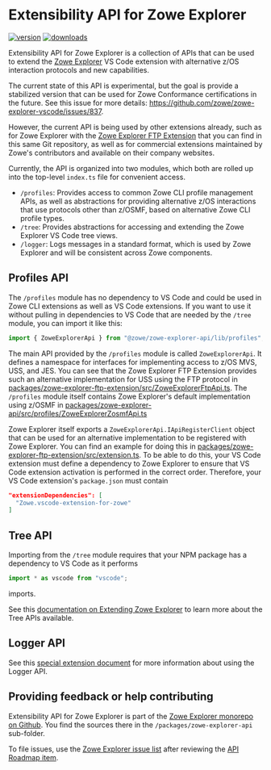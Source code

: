 # Extensibility API for Zowe Explorer

[![version](https://img.shields.io/npm/v/@zowe/zowe-explorer-api)](https://img.shields.io/npm/v/@zowe/zowe-explorer-api)
[![downloads](https://img.shields.io/npm/dt/@zowe/zowe-explorer-api)](https://img.shields.io/npm/dt/@zowe/zowe-explorer-api)

Extensibility API for Zowe Explorer is a collection of APIs that can be used to extend the [Zowe Explorer](https://github.com/zowe/zowe-explorer-vscode) VS Code extension with alternative z/OS interaction protocols and new capabilities.

The current state of this API is experimental, but the goal is provide a stabilized version that can be used for Zowe Conformance certifications in the future. See this issue for more details: <https://github.com/zowe/zowe-explorer-vscode/issues/837>.

However, the current API is being used by other extensions already, such as for Zowe Explorer with the [Zowe Explorer FTP Extension](../zowe-explorer-ftp-extension) that you can find in this same Git repository, as well as for commercial extensions maintained by Zowe's contributors and available on their company websites.

Currently, the API is organized into two modules, which both are rolled up into the top-level `index.ts` file for convenient access.

- `/profiles`: Provides access to common Zowe CLI profile management APIs, as well as abstractions for providing alternative z/OS interactions that use protocols other than z/OSMF, based on alternative Zowe CLI profile types.
- `/tree`: Provides abstractions for accessing and extending the Zowe Explorer VS Code tree views.
- `/logger`: Logs messages in a standard format, which is used by Zowe Explorer and will be consistent across Zowe components.

## Profiles API

The `/profiles` module has no dependency to VS Code and could be used in Zowe CLI extensions as well as VS Code extensions. If you want to use it without pulling in dependencies to VS Code that are needed by the `/tree` module, you can import it like this:

```ts
import { ZoweExplorerApi } from "@zowe/zowe-explorer-api/lib/profiles";
```

The main API provided by the `/profiles` module is called `ZoweExplorerApi`. It defines a namespace for interfaces for implementing access to z/OS MVS, USS, and JES. You can see that the Zowe Explorer FTP Extension provides such an alternative implementation for USS using the FTP protocol in [packages/zowe-explorer-ftp-extension/src/ZoweExplorerFtpApi.ts](../zowe-explorer-ftp-extension/src/ZoweExplorerFtpApi.ts). The `/profiles` module itself contains Zowe Explorer's default implementation using z/OSMF in [packages/zowe-explorer-api/src/profiles/ZoweExplorerZosmfApi.ts](./src/profiles/ZoweExplorerZosmfApi.ts)

Zowe Explorer itself exports a `ZoweExplorerApi.IApiRegisterClient` object that can be used for an alternative implementation to be registered with Zowe Explorer. You can find an example for doing this in [packages/zowe-explorer-ftp-extension/src/extension.ts](../zowe-explorer-ftp-extension/src/extension.ts). To be able to do this, your VS Code extension must define a dependency to Zowe Explorer to ensure that VS Code extension activation is performed in the correct order. Therefore, your VS Code extension's `package.json` must contain

```json
"extensionDependencies": [
  "Zowe.vscode-extension-for-zowe"
]
```

## Tree API

Importing from the `/tree` module requires that your NPM package has a dependency to VS Code as it performs

```ts
import * as vscode from "vscode";
```

imports.

See this [documentation on Extending Zowe Explorer](https://github.com/zowe/zowe-explorer-vscode/wiki/Extending-Zowe-Explorer) to learn more about the Tree APIs available.

## Logger API

See this [special extension document](https://github.com/zowe/zowe-explorer-vscode/wiki/Error-Handling-for-Extenders#logging-of-error-message) for more information about using the Logger API.

## Providing feedback or help contributing

Extensibility API for Zowe Explorer is part of the [Zowe Explorer monorepo on Github](https://github.com/zowe/zowe-explorer-vscode). You find the sources there in the `/packages/zowe-explorer-api` sub-folder.

To file issues, use the [Zowe Explorer issue list](https://github.com/zowe/zowe-explorer-vscode/issues) after reviewing the [API Roadmap item](https://github.com/zowe/zowe-explorer-vscode/issues/837).
